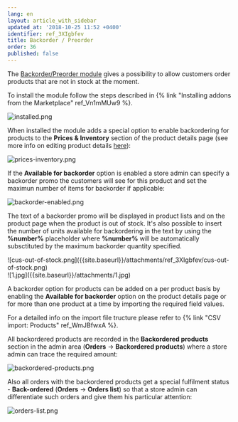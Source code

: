 ```yaml
---
lang: en
layout: article_with_sidebar
updated_at: '2018-10-25 11:52 +0400'
identifier: ref_3XIgbfev
title: Backorder / Preorder
order: 36
published: false
---
```

The [Backorder/Preorder module](https://market.x-cart.com/addons/backorder-preorder.html "Backorder / Preorder") gives a possibility to allow customers order products that are not in stock at the moment.

To install the module follow the steps described in {% link "Installing addons from the Marketplace" ref_Vn1mMUw9 %}.

![installed.png]({{site.baseurl}}/attachments/ref_3XIgbfev/installed.png)

When installed the module adds a special option to enable backordering for products to the **Prices & Inventory** section of the product details page (see more info on editing product details [here](https://kb.x-cart.com/products/products/managing_products/adding_products.html#basic-product-setup "Backorder / Preorder")):

![prices-inventory.png]({{site.baseurl}}/attachments/ref_3XIgbfev/prices-inventory.png)

If the **Available for backorder** option is enabled a store admin can specify a backorder promo the customers will see for this product and set the maximun number of items for backorder if applicable:

![backorder-enabled.png]({{site.baseurl}}/attachments/ref_3XIgbfev/backorder-enabled.png)

The text of a backorder promo will be displayed in product lists and on the product page when the product is out of stock. It's also possible to insert the number of units available for backordering in the text by using the **%number%** placeholder where **%number%** will be automatically subsctituted by the maximum backorder quantity specified.

<div class="ui stackable two column grid">
  <div class="column" markdown="span">![cus-out-of-stock.png]({{site.baseurl}}/attachments/ref_3XIgbfev/cus-out-of-stock.png)</div>
  <div class="column" markdown="span">![1.jpg]({{site.baseurl}}/attachments/1.jpg)</div>
</div>


A backorder option for products can be added on a per product basis by enabling the  **Available for backorder** option on the product details page or for more than one product at a time by importing the required field values. 


For a detailed info on the import file tructure please refer to {% link "CSV import: Products" ref_WmJBfwxA %}.

All backordered products are recorded in the **Backordered products** section in the admin area (**Orders** -> **Backordered products**) where a store admin can trace the required amount:

![backordered-products.png]({{site.baseurl}}/attachments/ref_3XIgbfev/backordered-products.png)

Also all orders with the backordered products get a special fulfilment status - **Back-ordered** (**Orders** -> **Orders list**) so that a store admin can differentiate such orders and give them his particular attention:

![orders-list.png]({{site.baseurl}}/attachments/ref_3XIgbfev/orders-list.png)






